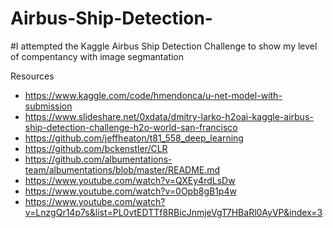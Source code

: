 # Airbus-Ship-Detection-
#I attempted the Kaggle Airbus Ship Detection Challenge to show my level of compentancy with image segmantation


Resources 
* https://www.kaggle.com/code/hmendonca/u-net-model-with-submission
* https://www.slideshare.net/0xdata/dmitry-larko-h2oai-kaggle-airbus-ship-detection-challenge-h2o-world-san-francisco
* https://github.com/jeffheaton/t81_558_deep_learning
* https://github.com/bckenstler/CLR
* https://github.com/albumentations-team/albumentations/blob/master/README.md
* https://www.youtube.com/watch?v=QXEy4rdLsDw
* https://www.youtube.com/watch?v=0Opb8gB1p4w
* https://www.youtube.com/watch?v=LnzgQr14p7s&list=PL0vtEDTTf8RBicJnmjeVgT7HBaRl0AyVP&index=3
